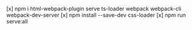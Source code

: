 [x] npm i html-webpack-plugin serve ts-loader webpack webpack-cli webpack-dev-server
[x] npm install --save-dev css-loader
[x] npm run serve:all
